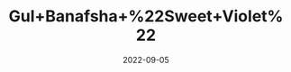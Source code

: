 ---
title: 'Gul+Banafsha+%22Sweet+Violet%22'
date: '2022-09-05' 
metatag: '' 
inventory: '0' 
draft: false 
# meta description 
shortDescripton: ''
description: ''
longdescription: ''
featured: True
# product Price
price: '60.0'
# Product Short Description
shortDescription: ''
productID: '719165B3-942C-ED11-9968-005056B3A416'
type: 'products'
category: '' 
thumnailproduct: 'https://aminsaddiquidawakhana.eralive.net/images/products/719165B3-942C-ED11-9968-005056B3A4161.png' 
images:
  - image: 'images/products/719165B3-942C-ED11-9968-005056B3A4161.png'  
Variants:
---